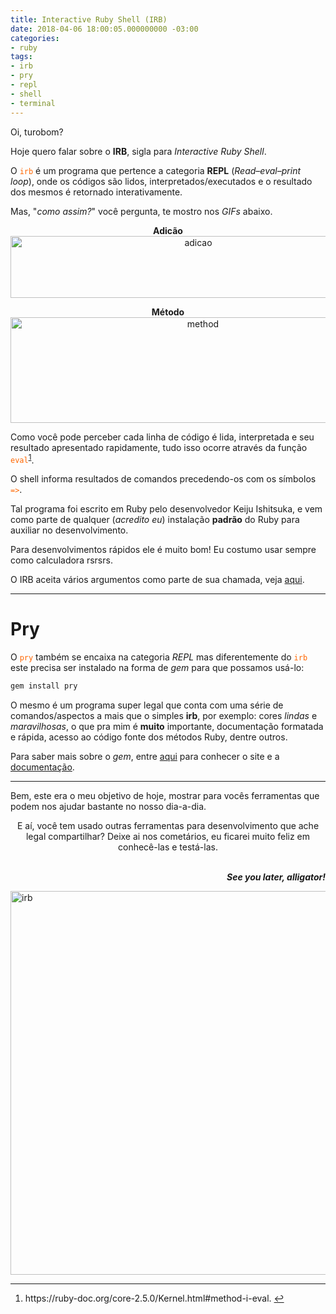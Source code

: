 ```yaml
---
title: Interactive Ruby Shell (IRB)
date: 2018-04-06 18:00:05.000000000 -03:00
categories:
- ruby
tags:
- irb
- pry
- repl
- shell
- terminal
---
```

<p>Oi, turobom?</p>
<p>Hoje quero falar sobre o <strong>IRB</strong>, sigla para <em>Interactive Ruby Shell</em>.</p>

<p>O <span style="color:#ff6600;"><code>irb</code></span> é um programa que pertence a categoria <strong>REPL</strong>
  (<em>Read–eval–print loop</em>), onde os códigos são lidos, interpretados/executados e o resultado dos mesmos é
  retornado interativamente.</p>
<p>Mas, "<em>como assim?</em>" você pergunta, te mostro nos <em>GIFs</em> abaixo.</p>
<p style="text-align:center;"><strong>Adicão</strong><br />
  <img class=" size-full wp-image-2234 aligncenter" src="{{ site.baseurl }}/assets/adicao1.gif" alt="adicao" width="585"
    height="99" /></p>
<p style="text-align:center;"><strong>Método</strong><br />
  <img class=" size-full wp-image-2235 aligncenter" src="{{ site.baseurl }}/assets/method1.gif" alt="method" width="600"
    height="169" /></p>
<p>Como você pode perceber cada linha de código é lida, interpretada e seu resultado apresentado rapidamente, tudo isso
  ocorre através da função <span style="color:#ff6600;"><code>eval</code></span><sup id="fnref-2236-1"><a
      href="#fn-2236-1" class="jetpack-footnote">1</a></sup>.</p>
<p>O shell informa resultados de comandos precedendo-os com os símbolos <span
    style="color:#ff6600;"><code>=&gt;</code></span>.</p>
<p>Tal programa foi escrito em Ruby pelo desenvolvedor Keiju Ishitsuka, e vem como parte de qualquer (<em>acredito
    eu</em>) instalação <strong>padrão</strong> do Ruby para auxiliar no desenvolvimento.</p>
<p>Para desenvolvimentos rápidos ele é muito bom! Eu costumo usar sempre como calculadora rsrsrs.</p>
<p>O IRB aceita vários argumentos como parte de sua chamada, veja <a
    href="http://ruby-doc.org/stdlib-2.0.0/libdoc/irb/rdoc/IRB.html">aqui</a>.</p>
<hr />
<h1>Pry</h1>
<p>O <span style="color:#ff6600;"><code>pry</code></span> também se encaixa na categoria <i>REPL</i> mas diferentemente
  do <span style="color:#ff6600;"><code>irb</code></span> este precisa ser instalado na forma de <i>gem</i> para que
  possamos usá-lo:</p>

```bash
gem install pry
```

<p>O mesmo é um programa super legal que conta com uma série de comandos/aspectos a mais que o simples <b>irb</b>, por
  exemplo: cores <em>lindas</em> e <em>maravilhosas</em>, o que pra mim é <b>muito</b> importante, documentação
  formatada e rápida, acesso ao código fonte dos métodos Ruby, dentre outros.</p>
<p>Para saber mais sobre o <i>gem</i>, entre <a href="http://pryrepl.org/">aqui</a> para conhecer o site e a <a
    href="https://github.com/pry/pry/wiki">documentação</a>.</p>
<hr />
<p>Bem, este era o meu objetivo de hoje, mostrar para vocês ferramentas que podem nos ajudar bastante no nosso
  dia-a-dia.</p>
<p style="text-align:center;">E aí, você tem usado outras ferramentas para desenvolvimento que ache legal compartilhar?
  Deixe ai nos cometários, eu ficarei muito feliz em conhecê-las e testá-las.</p>
<p style="text-align:right;"><em><strong><br />
      See you later, alligator!</strong></em></p>
<p><img class=" size-full wp-image-2239 aligncenter" src="{{ site.baseurl }}/assets/irb1.png" alt="irb" width="820"
    height="614" /></p>
<div class="footnotes">
  <hr />
  <ol>
    <li id="fn-2236-1">
      https://ruby-doc.org/core-2.5.0/Kernel.html#method-i-eval.&#160;<a href="#fnref-2236-1">&#8617;</a>
    </li>
  </ol>
</div>